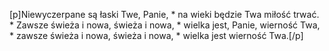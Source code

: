 [p]Niewyczerpane są łaski Twe, Panie, * na wieki będzie Twa miłość trwać. * Zawsze świeża i nowa, świeża i nowa, * wielka jest, Panie, wierność Twa, * zawsze świeża i nowa, świeża i nowa, * wielka jest wierność Twa.[/p]
